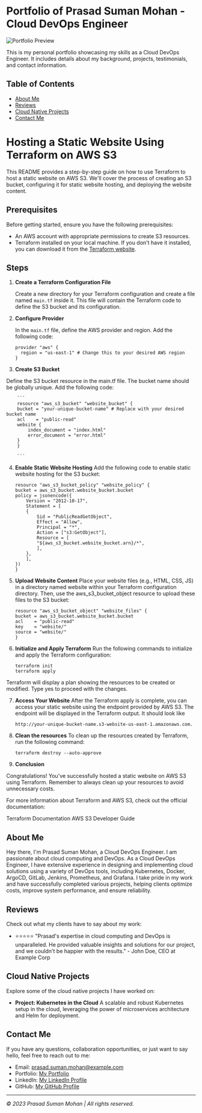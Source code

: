 # Portfolio of Prasad Suman Mohan - Cloud DevOps Engineer

![Portfolio Preview](https://blog.prasadsuman.me)

This is my personal portfolio showcasing my skills as a Cloud DevOps Engineer. It includes details about my background, projects, testimonials, and contact information.

## Table of Contents

- [About Me](#about-me)
- [Reviews](#reviews)
- [Cloud Native Projects](#cloud-native-projects)
- [Contact Me](#contact-me)

# Hosting a Static Website Using Terraform on AWS S3

This README provides a step-by-step guide on how to use Terraform to host a static website on AWS S3. We'll cover the process of creating an S3 bucket, configuring it for static website hosting, and deploying the website content.

## Prerequisites

Before getting started, ensure you have the following prerequisites:

- An AWS account with appropriate permissions to create S3 resources.
- Terraform installed on your local machine. If you don't have it installed, you can download it from the [Terraform website](https://www.terraform.io/downloads.html).

## Steps

1. **Create a Terraform Configuration File**

   Create a new directory for your Terraform configuration and create a file named `main.tf` inside it. This file will contain the Terraform code to define the S3 bucket and its configuration.

2. **Configure Provider**

   In the `main.tf` file, define the AWS provider and region. Add the following code:

   ```hcl
   provider "aws" {
     region = "us-east-1" # Change this to your desired AWS region
   }
   ```

3. **Create S3 Bucket**  

Define the S3 bucket resource in the main.tf file. The bucket name should be globally unique. Add the following code:

        ```
        resource "aws_s3_bucket" "website_bucket" {
        bucket = "your-unique-bucket-name" # Replace with your desired bucket name
        acl    = "public-read"
        website {
            index_document = "index.html"
            error_document = "error.html"
        }
        }

        ```

4. **Enable Static Website Hosting**
Add the following code to enable static website hosting for the S3 bucket:
    ```
    resource "aws_s3_bucket_policy" "website_policy" {
    bucket = aws_s3_bucket.website_bucket.bucket
    policy = jsonencode({
        Version = "2012-10-17",
        Statement = [
        {
            Sid = "PublicReadGetObject",
            Effect = "Allow",
            Principal = "*",
            Action = ["s3:GetObject"],
            Resource = [
            "${aws_s3_bucket.website_bucket.arn}/*",
            ],
        },
        ],
    })
    }

    ```

5. **Upload Website Content**
Place your website files (e.g., HTML, CSS, JS) in a directory named website within your Terraform configuration directory. Then, use the aws_s3_bucket_object resource to upload these files to the S3 bucket:

    ```
    resource "aws_s3_bucket_object" "website_files" {
    bucket = aws_s3_bucket.website_bucket.bucket
    acl    = "public-read"
    key    = "website/"
    source = "website/"
    }

    ```

6. **Initialize and Apply Terraform**
Run the following commands to initialize and apply the Terraform configuration:

    ```
    terraform init
    terraform apply

    ```
Terraform will display a plan showing the resources to be created or modified. Type yes to proceed with the changes.

7. **Access Your Website**
After the Terraform apply is complete, you can access your static website using the endpoint provided by AWS S3. The endpoint will be displayed in the Terraform output. It should look like

    ```
    http://your-unique-bucket-name.s3-website-us-east-1.amazonaws.com.
    ```
8. **Clean the resources**
To clean up the resources created by Terraform, run the following command:

    ```
    terraform destroy --auto-approve
    ```
9. **Conclusion**

Congratulations! You've successfully hosted a static website on AWS S3 using Terraform. Remember to always clean up your resources to avoid unnecessary costs.

For more information about Terraform and AWS S3, check out the official documentation:

Terraform Documentation
AWS S3 Developer Guide

## About Me

Hey there, I'm Prasad Suman Mohan, a Cloud DevOps Engineer. I am passionate about cloud computing and DevOps. As a Cloud DevOps Engineer, I have extensive experience in designing and implementing cloud solutions using a variety of DevOps tools, including Kubernetes, Docker, ArgoCD, GitLab, Jenkins, Prometheus, and Grafana. I take pride in my work and have successfully completed various projects, helping clients optimize costs, improve system performance, and ensure reliability.

## Reviews

Check out what my clients have to say about my work:

- ⭐⭐⭐⭐⭐ "Prasad's expertise in cloud computing and DevOps is unparalleled. He provided valuable insights and solutions for our project, and we couldn't be happier with the results." - John Doe, CEO at Example Corp

## Cloud Native Projects

Explore some of the cloud native projects I have worked on:

- **Project: Kubernetes in the Cloud**
  A scalable and robust Kubernetes setup in the cloud, leveraging the power of microservices architecture and Helm for deployment.

<!-- Add more cloud native projects as needed -->

## Contact Me

If you have any questions, collaboration opportunities, or just want to say hello, feel free to reach out to me:

- Email: prasad.suman.mohan@example.com
- Portfolio: [My Portfolio](https://linktr.ee/sumanprasad007)
- LinkedIn: [My LinkedIn Profile](https://www.linkedin.com/in/sumanprasad007)
- GitHub: [My GitHub Profile](https://github.com/sumanprasad007)

---

_&copy; 2023 Prasad Suman Mohan | All rights reserved._
